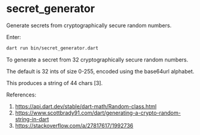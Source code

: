 # secret_generator

Generate secrets from cryptographically secure random numbers.

Enter:

```sh
dart run bin/secret_generator.dart
```

To generate a secret from 32 cryptographically secure random numbers.

The default is 32 ints of size 0-255, encoded using the base64url alphabet. 

This produces a string of 44 chars [3].

References:
1. https://api.dart.dev/stable/dart-math/Random-class.html
2. https://www.scottbrady91.com/dart/generating-a-crypto-random-string-in-dart
3. https://stackoverflow.com/a/27817617/1992736